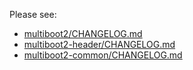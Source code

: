 Please see:

- [multiboot2/CHANGELOG.md](multiboot2/CHANGELOG.md)
- [multiboot2-header/CHANGELOG.md](multiboot2-header/CHANGELOG.md)
- [multiboot2-common/CHANGELOG.md](multiboot2-common/CHANGELOG.md)
